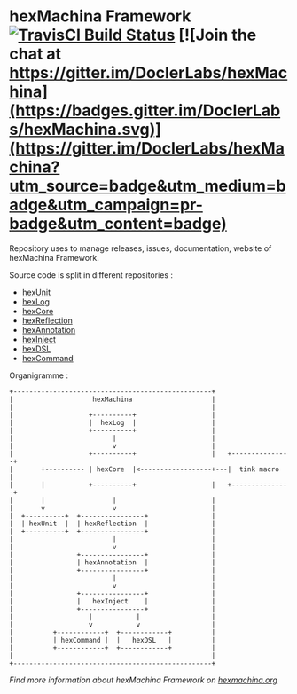# hexMachina Framework [![TravisCI Build Status](https://travis-ci.org/DoclerLabs/hexMachina.svg?branch=master)](https://travis-ci.org/DoclerLabs/hexMachina) [![Join the chat at https://gitter.im/DoclerLabs/hexMachina](https://badges.gitter.im/DoclerLabs/hexMachina.svg)](https://gitter.im/DoclerLabs/hexMachina?utm_source=badge&utm_medium=badge&utm_campaign=pr-badge&utm_content=badge)
Repository uses to manage releases, issues, documentation, website of hexMachina Framework. 

Source code is split in different repositories : 
* [hexUnit](https://github.com/doclerlabs/hexUnit)
* [hexLog](https://github.com/doclerlabs/hexLog)
* [hexCore](https://github.com/doclerlabs/hexCore)
* [hexReflection](https://github.com/doclerlabs/hexReflection)
* [hexAnnotation](https://github.com/doclerlabs/hexAnnotation)
* [hexInject](https://github.com/doclerlabs/hexInject)
* [hexDSL](https://github.com/doclerlabs/hexDSL)
* [hexCommand](https://github.com/doclerlabs/hexCommand)

Organigramme : 

    +--------------------------------------------------+
    |                    hexMachina                    |
    |                                                  |
    |                   +----------+                   |
    |                   |  hexLog  |                   |
    |                   +----------+                   |
    |                         |                        |
    |                         v                        |
    |                   +----------+                   |   +---------------+
    |       +---------- | hexCore  |<------------------+---|  tink macro   |
    |       |           +----------+                   |   +---------------+
    |       |                 |                        |
    |       v                 v                        |
    |  +----------+  +----------------+                |
    |  | hexUnit  |  | hexReflection  |                |
    |  +----------+  +----------------+                |
    |                         |                        |
    |                         v                        |
    |                +----------------+                |
    |                | hexAnnotation  |                |
    |                +----------------+                |
    |                         |                        |
    |                         v                        |
    |                +----------------+                |
    |                |   hexInject    |                |
    |                +----------------+                |
    |                   |           |                  |
    |                   v           v                  |
    |          +------------+  +------------+          |
    |          | hexCommand |  |   hexDSL   |          |
    |          +------------+  +------------+          |
    |                                                  |
    +--------------------------------------------------+

*Find more information about hexMachina Framework on [hexmachina.org](http://hexmachina.org/)*
